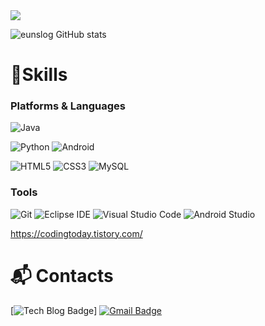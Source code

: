 

<!--
**eunslog/eunslog** is a ✨ _special_ ✨ repository because its `README.md` (this file) appears on your GitHub profile.

Here are some ideas to get you started:

- 🔭 I’m currently working on ...
- 🌱 I’m currently learning ...
- 👯 I’m looking to collaborate on ...
- 🤔 I’m looking for help with ...
- 💬 Ask me about ...
- 📫 How to reach me: ...
- 😄 Pronouns: ...
- ⚡ Fun fact: ...
-->
<img src="https://capsule-render.vercel.app/api?type=Waving&color=0:FFA07A,100:a82da8&height=300&section=header&text=Welcome!&animation=fadeIn&fontSize=90" />

![eunslog GitHub stats](https://github-readme-stats.vercel.app/api?username=eunslog&show_icons=true&theme=radical)

# 💪Skills
### Platforms & Languages
![Java](https://img.shields.io/badge/Java-007396.svg?&style=for-the-badge&logo=Java&logoColor=white)
<!-- ![Spring](https://img.shields.io/badge/Spring-6DB33F.svg?&style=for-the-badge&logo=Spring&logoColor=white) -->
![Python](https://img.shields.io/badge/Python-3776AB.svg?&style=for-the-badge&logo=Python&logoColor=white)
![Android](https://img.shields.io/badge/Android-3DDC84.svg?&style=for-the-badge&logo=Android&logoColor=white)
<!-- ![JavaScript](https://img.shields.io/badge/JavaScript-F7DF1E.svg?&style=for-the-badge&logo=JavaScript&logoColor=white) -->

<!-- ![TypeScript](https://img.shields.io/badge/TypeScript-3178C6.svg?&style=for-the-badge&logo=TypeScript&logoColor=white) -->
![HTML5](https://img.shields.io/badge/HTML5-E34F26.svg?&style=for-the-badge&logo=HTML5&logoColor=white)
![CSS3](https://img.shields.io/badge/CSS3-1572B6.svg?&style=for-the-badge&logo=CSS3&logoColor=white)
![MySQL](https://img.shields.io/badge/MySQL-4479A1.svg?&style=for-the-badge&logo=MySQL&logoColor=white)
<!-- ![Oracle](https://img.shields.io/badge/Oracle-F80000.svg?&style=for-the-badge&logo=Oracle&logoColor=white) -->

### Tools
![Git](https://img.shields.io/badge/Git-F05032.svg?&style=for-the-badge&logo=Git&logoColor=white)
![Eclipse IDE](https://img.shields.io/badge/Eclipse%20IDE-2C2255.svg?&style=for-the-badge&logo=Eclipse%20IDE&logoColor=white)
![Visual Studio Code](https://img.shields.io/badge/Visual%20Studio%20Code-007ACC.svg?&style=for-the-badge&logo=Visual%20Studio%20Code&logoColor=white)
![Android Studio](https://img.shields.io/badge/Android%20Studio-3DDC84.svg?&style=for-the-badge&logo=Android%20Studio&logoColor=white)

 https://codingtoday.tistory.com/
# :mailbox_with_mail: Contacts
[![Tech Blog Badge](http://img.shields.io/badge/-Tech%20blog-black?style=flat-square&logo=github&link=https://codingtoday.tistory.com/)]
[![Gmail Badge](https://img.shields.io/badge/Gmail-d14836?style=flat-square&logo=Gmail&logoColor=white&link=mailto:yeseo235@gmail.com)](mailto:yeseo235@gmail.com)
